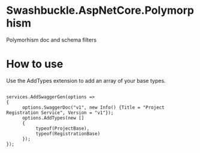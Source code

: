 # Swashbuckle.AspNetCore.Polymorphism
Polymorhism doc and schema filters

# How to use
Use the AddTypes extension to add an array of your base types.
``` 

services.AddSwaggerGen(options =>
{
      options.SwaggerDoc("v1", new Info() {Title = "Project Registration Service", Version = "v1"});
      options.AddTypes(new [] 
      {
           typeof(ProjectBase), 
           typeof(RegistrationBase)
      });
});
